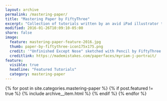 ```yaml
---
layout: archive
permalink: /mastering-paper/
title: "Mastering Paper by FiftyThree"
excerpt: "Collection of tutorials written by an avid iPad illustrator to help you master [Paper by FiftyThree](http://www.fiftythree.com/paper)."
modified: 2016-01-26T10:09:10-05:00
share: false
image: 
  feature: mastering-paper-feature-2016.jpg
  thumb: paper-by-fiftythree-icon175x175.png
  credit: '"Unfinished Except Nose" sketched with Pencil by FiftyThree'
  creditlink: https://mademistakes.com/paperfaces/myriam-j-portrait/
feature:
  visible: true
  headline: "Featured Tutorials"
  category: mastering-paper
---
```


{% for post in site.categories.mastering-paper %}
  {% if post.featured != true %}
  {% include archive__item.html %}
  {% endif %}
{% endfor %}
